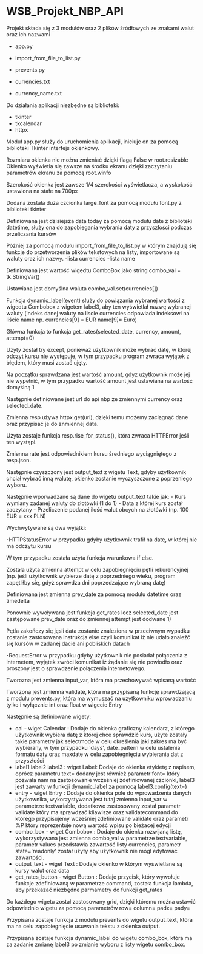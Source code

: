 # WSB_Projekt_NBP_API

Projekt składa się z 3 modułów oraz 2 plików źródłowych ze znakami walut oraz ich nazwami

- app.py
- import_from_file_to_list.py
- prevents.py

- currencies.txt
- currency_name.txt

Do działania aplikacji niezbędne są biblioteki:

- tkinter
- tkcalendar
- httpx


Moduł app.py służy do uruchomienia aplikacji, iniciuje on za pomocą biblioteki Tkinter interfejs okienkowy.

Rozmiaru okienka nie można zmieniać dzięki flagą False w root.resizable
Okienko wyświetla się zawsze na środku ekranu dzięki zaczytaniu parametrów ekranu za pomocą root.winfo

Szerokość okienka jest zawsze 1/4 szerokości wyświetlacza, a wyskokość ustawiona na stałe na 700px

Dodana została duża czcionka large_font za pomocą modułu font.py z biblioteki tkinter

Definiowana jest dzisiejsza data today za pomocą modułu date z biblioteki datetime, służy ona do zapobiegania wybrania daty z przyszłości podczas przeliczania kursów

Później za pomocą modułu import_from_file_to_list.py w którym znajdują się funkcje do przetworzenia plików tekstowych na listy, importowane są waluty oraz ich nazwy.
-lista currencies
-lista name

Definiowana jest wartość wigedtu ComboBox jako string
combo_val = tk.StringVar()

Ustawiana jest domyślna waluta
combo_val.set(currencies[])

Funkcja dynamic_label(event) służy do powiązania wybranej wartości z wigedtu Combobox z wigetem label3, aby ten wyświetlał nazwę wybranej waluty (indeks danej waluty na liscie currencies odpowiada indeksowi na liście name np. currencies[9] = EUR name[9]= Euro)

Główna funkcja to funkcja get_rates(selected_date, currency, amount, attempt=0)

Użyty został try except, ponieważ użytkownik może wybrać datę, w której odczyt kursu nie występuje, w tym przypadku program zwraca wyjątek z błędem, który musi zostać ujęty.

Na początku sprawdzana jest wartość amount, gdyż użytkownik może jej nie wypełnić, w tym przypadku wartość amount jest ustawiana na wartość domyślną 1

Następnie definiowane jest url do api nbp ze zmiennymi currency oraz selected_date.

Zmienna resp używa httpx.get(url), dzięki temu możemy zaciągnąć dane oraz przypisać je do znmiennej data.

Użyta zostaje funkcja resp.rise_for_status(), która zwraca HTTPError jeśli ten wystąpi.

Zmienna rate jest odpowiednikiem kursu średniego wyciągniętego z resp.json.

Następnie czyszczony jest output_text z wigetu Text, gdyby użytkownik chciał wybrać inną walutę, okienko zostanie wyczyszczone z poprzeniego wyboru.

  Następnie wporwadzane są dane do wigetu output_text takie jak:
    - Kurs wymiany zadanej waluty do złotówki (1 do 1)
    - Data z której kurs został zaczytany
    - Przeliczenie podanej ilość walut obcych na złotówki (np. 100 EUR = xxx PLN)

  Wychwytywane są dwa wyjątki:
  
  -HTTPStatusError w przypadku gdyby użytkownik trafił na datę, w której nie ma odczytu kursu
    
  W tym przypadku została użyta funkcja warunkowa if else.
    
  Została użyta zmienna attempt w celu zapobiegnięciu pętli rekurencyjnej (np. jeśli użytkownik wybierze datę z poprzedniego wieku, program zapętliłby się, gdyż sprawdza     dni poprzedzające wybraną datę)
    
  Definiowana jest zmienna prev_date za pomocą modułu datetime oraz timedelta
    
  Ponownie wywoływana jest funkcja get_rates lecz selected_date jest zastępowane prev_date oraz do zmiennej attempt jest dodwane 1)
    
  Pętla zakończy się jęsli data zostanie znaleziona w przeciwnym wypadku zostanie zastosowana instrukcja else czyli komunikat iż nie udało znaleźć się kursów w zadanej       dacie ani pobliskich datach

  -RequestError w przypadku gdyby użytkownik nie posiadał połączenia z internetem, wyjątek zwróci komunikat iż żądanie się nie powiodło oraz proszony jest o sprawdzenie       połączenia internetowego.



Tworozna jest zmienna input_var, która ma przechowywać wpisaną wartość

Tworzona jest zmienna validate, która ma przypisaną funkcję sprawdzającą z modułu prevents.py, która ma wymuszać na użytkowniku wprowadzaniu tylko i wyłącznie int oraz float w wigecie Entry

Następnie są definiowane wigety:

  - cal - wiget Calendar : Dodaje do okienka graficzny kalendarz, z którego użytkownik wybiera datę z której chce sprawdzić kurs, użyte zostały takie parametry jak selectmode w celu określenia jaki zakres ma być wybierany, w tym przypadku 'days', date_pattern w celu ustalenia formatu daty oraz maxdate w celu zapobiegnięciu wybierania dat z przyszłości
  - label1 label2 label3 : wiget Label: Dodaje do okienka etykietę z napisem, oprócz parametru text= dodany jest również parametr font= który pozwala nam na zastosowanie wcześniej zdefiniowanej czcionki, label3 jest zawarty w funkcji dynamic_label za pomocą label3.config(text=)
  - entry - wiget Entry : Dodaje do okienka pole do wprowadzenia danych użytkownika, wykorzystywana jest tutaj zmienna input_var w parametrze textvariable, dodatkowo zastosowany został parametr validate który ma sprawdzać kliawisze oraz validatecommand do którego przypisujemy wcześniej zdefiniowane validate
    oraz parametr %P który reprezentuje nową wartość wpisu po bieżacej edycji
  - combo_box - wiget Combobox : Dodaje do okienka rozwijaną listę, wykorzystywana jest zmienna combo_val w parametrze textvariable, parametr values przedstawia zawartość listy currencies, parametr state='readonly' został użyty aby użytkownik nie mógł edytować zawartości.
  - output_text - wiget Text : Dodaje okienko w którym wyświetlane są kursy walut oraz data
  - get_rates_button - wiget Button : Dodaje przycisk, który wywołuje funkcje zdefiniowaną w parametrze command, została funkcja lambda, aby przekazać niezbędne parmametry do funkcji get_rates

  Do każdego wigetu został zastosowany grid, dzięki któremu można ustawić odpowiednio wigetu za pomocą parametrów row= column= padx= pady=
  
Przypisana zostaje funkcja z modułu prevents do wigetu output_text, która ma na celu zapobiegnięcie usuwania tekstu z okienka output.

Przypisana zostaje funkcja dynamic_label do wigetu combo_box, która ma za zadanie zmianę label3 po zmianie wyboru z listy wigetu combo_box.
  
  
